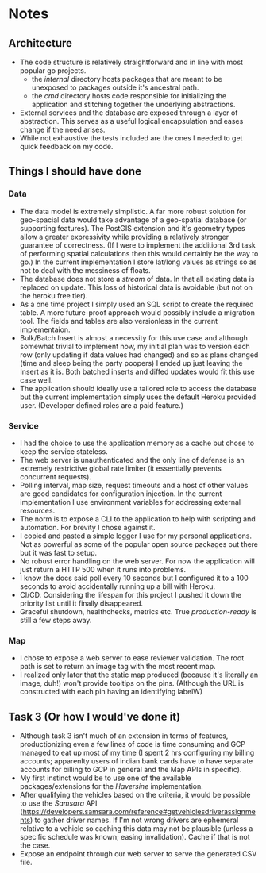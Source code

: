 # Notes

## Architecture
* The code structure is relatively straightforward and in line with most popular go projects.
    * the *internal* directory hosts packages that are meant to be unexposed to packages outside it's ancestral path.
    * the *cmd* directory hosts code responsible for initializing the application and stitching together the underlying abstractions.
* External services and the database are exposed through a layer of abstraction. This serves as a useful logical encapsulation and eases change if the need arises. 
* While not exhaustive the tests included are the ones I needed to get quick feedback on my code.

## Things I should have done
### Data
* The data model is extremely simplistic. A far more robust solution for geo-spacial data would take advantage of a geo-spatial database (or supporting features). The PostGIS extension and it's geometry types allow a greater expressivity while providing a relatively stronger guarantee of correctness. (If I were to implement the additional 3rd task of performing spatial calculations then this would certainly be the way to go.) In the current implementation I store lat/long values as strings so as not to deal with the messiness of floats.
* The database does not store a *stream* of data. In that all existing data is replaced on update. This loss of historical data is avoidable (but not on the heroku free tier).
* As a one time project I simply used an SQL script to create the required table. A more future-proof approach would possibly include a migration tool. The fields and tables are also versionless in the current implementaion.
* Bulk/Batch Insert is almost a necessity for this use case and although somewhat trivial to implement now, my initial plan was to version each row (only updating if data values had changed) and so as plans changed (time and sleep being the party poopers) I ended up just leaving the Insert as it is. Both batched inserts and diffed updates would fit this use case well.
* The application should ideally use a tailored role to access the database but the current implementation simply uses the default Heroku provided user. (Developer defined roles are a paid feature.)

### Service
* I had the choice to use the application memory as a cache but chose to keep the service stateless.
* The web server is unauthenticated and the only line of defense is an extremely restrictive global rate limiter (it essentially prevents concurrent requests).
* Polling interval, map size, request timeouts and a host of other values are good candidates for configuration injection. In the current implementation I use environment variables for addressing external resources.
* The norm is to expose a CLI to the application to help with scripting and automation. For brevity I chose against it.
* I copied and pasted a simple logger I use for my personal applications. Not as powerful as some of the popular open source packages out there but it was fast to setup.
* No robust error handling on the web server. For now the application will just return a HTTP 500 when it runs into problems.
* I know the docs said poll every 10 seconds but I configured it to a 100 seconds to avoid accidentally running up a bill with Heroku.
* CI/CD. Considering the lifespan for this project I pushed it down the priority list until it finally disappeared.
* Graceful shutdown, healthchecks, metrics etc. True *production-ready* is still a few steps away.

### Map
* I chose to expose a web server to ease reviewer validation. The root path is set to return an image tag with the most recent map.
* I realized only later that the static map produced (because it's literally an image, duh!) won't provide tooltips on the pins. (Although the URL is constructed with each pin having an identifying labelW)


## Task 3 (Or how I would've done it)
* Although task 3 isn't much of an extension in terms of features, productionizing even a few lines of code is time consuming and GCP managed to eat up most of my time (I spent 2 hrs configuring my billing accounts; apparenlty users of indian bank cards have to have separate accounts for billing to GCP in general and the Map APIs in specific).
* My first instinct would be to use one of the available packages/extensions for the *Haversine* implementation.
* After qualifying the vehicles based on the criteria, it would be possible to use the *Samsara* API (https://developers.samsara.com/reference#getvehiclesdriverassignments) to gather driver names. If I'm not wrong drivers are ephemeral relative to a vehicle so caching this data may not be plausible (unless a specific schedule was known; easing invalidation). Cache if that is not the case.
* Expose an endpoint through our web server to serve the generated CSV file.

